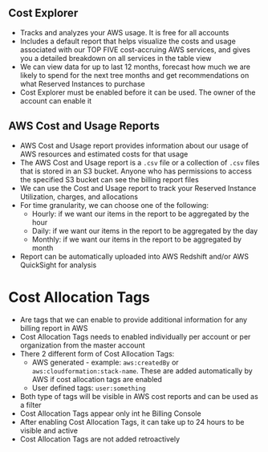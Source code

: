 ## Cost Explorer

- Tracks and analyzes your AWS usage. It is free for all accounts
- Includes a default report that helps visualize the costs and usage associated with our TOP FIVE cost-accruing AWS services, and gives you a detailed breakdown on all services in the table view
- We can view data for up to last 12 months, forecast how much we are likely to spend for the next tree months and get recommendations on what Reserved Instances to purchase
- Cost Explorer must be enabled before it can be used. The owner of the account can enable it

## AWS Cost and Usage Reports

-  AWS Cost and Usage report provides information about our usage of AWS resources and estimated costs for that usage
- The AWS Cost and Usage report is a `.csv` file or a collection of `.csv` files that is stored in an S3 bucket. Anyone who has permissions to access the specified S3 bucket can see the billing report files
- We can use the Cost and Usage report to track your Reserved Instance Utilization, charges, and allocations
- For time granularity, we can choose one of the following:
    - Hourly: if we want our items in the report to be aggregated by the hour
    - Daily: if we want our items in the report to be aggregated by the day
    - Monthly: if we want our items in the report to be aggregated by month
- Report can be automatically uploaded into AWS Redshift and/or AWS QuickSight for analysis

# Cost Allocation Tags

- Are tags that we can enable to provide additional information for any billing report in AWS
- Cost Allocation Tags needs to enabled individually per account or per organization from the master account
- There 2 different form of Cost Allocation Tags:
    - AWS generated - example: `aws:createdBy` or `aws:cloudformation:stack-name`. These are added automatically by AWS if cost allocation tags are enabled
    - User defined tags: `user:something`
- Both type of tags will be visible in AWS cost reports and can be used as a filter
- Cost Allocation Tags appear only int he Billing Console
- After enabling Cost Allocation Tags, it can take up to 24 hours to be visible and active
- Cost Allocation Tags are not added retroactively